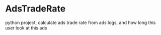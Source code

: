 # AdsTradeRate
python project, calculate ads trade rate from ads logs, and how long this user look at this ads
